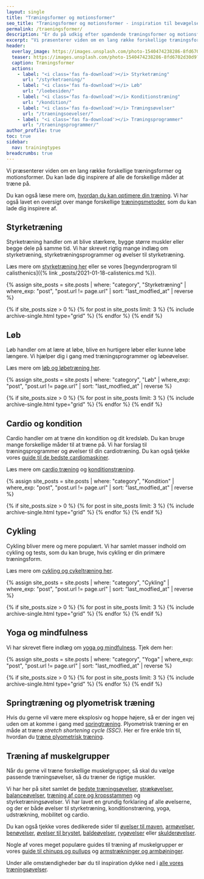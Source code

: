 ```yaml
---
layout: single
title: "Træningsformer og motionsformer"
seo_title: "Træningsformer og motionsformer - inspiration til bevægelse"
permalink: /traeningsformer/
description: "Er du på udkig efter spændende træningsformer og motionsformer? Her får du en grundig gennemgang af, hvad man kan træne for at være fysisk aktiv."
excerpt: "Vi præsenterer viden om en lang række forskellige træningsformer og motionsformer. Du kan lade dig inspirere af alle de forskellige måder at træne på."
header:
  overlay_image: https://images.unsplash.com/photo-1540474238286-8fd6702d30d9?ixid=MnwxMjA3fDB8MHxwaG90by1wYWdlfHx8fGVufDB8fHx8&ixlib=rb-1.2.1&auto=format&fit=crop&h=630&w=1200&q=60
  teaser: https://images.unsplash.com/photo-1540474238286-8fd6702d30d9?ixid=MnwxMjA3fDB8MHxwaG90by1wYWdlfHx8fGVufDB8fHx8&ixlib=rb-1.2.1&auto=format&fit=crop&h=300&w=400&q=10
  caption: Træningsformer
  actions:
    - label: "<i class='fas fa-download'></i> Styrketræning"
      url: "/styrketraening/"
    - label: "<i class='fas fa-download'></i> Løb"
      url: "/loebesiden/"
    - label: "<i class='fas fa-download'></i> Konditionstræning"
      url: "/kondition/"
    - label: "<i class='fas fa-download'></i> Træningsøvelser"
      url: "/traeningsoevelser/"
    - label: "<i class='fas fa-download'></i> Træningsprogrammer"
      url: "/traeningsprogrammer/"
author_profile: true
toc: true
sidebar:
  nav: trainingtypes
breadcrumbs: true
---
```


Vi præsenterer viden om en lang række forskellige træningsformer og motionsformer. Du kan lade dig inspirere af alle de forskellige måder at træne på.

Du kan også læse mere om, [hvordan du kan optimere din træning](/optimer-traening/). Vi har også lavet en oversigt over mange forskellige [træningsmetoder](/traeningsmetoder/), som du kan lade dig inspirere af.

## Styrketræning

Styrketræning handler om at blive stærkere, bygge større muskler eller begge dele på samme tid. Vi har skrevet rigtig mange indlæg om styrketræning, styrketræningsprogrammer og øvelser til styrketræning.

Læs mere om [styrketræning her](/styrketraening/) eller se vores [begynderprogram til calisthenics]({% link _posts/2021-01-18-calistenics.md %}).

{% assign site_posts = site.posts | where: "category", "Styrketræning" | where_exp: "post", "post.url != page.url" | sort: "last_modfied_at" | reverse %}

<div class="feature__wrapper">

{% if site_posts.size > 0 %}
  {% for post in site_posts limit: 3 %}
    {% include archive-single.html type="grid" %}
  {% endfor %}
{% endif %}

</div>

## Løb

Løb handler om at lære at løbe, blive en hurtigere løber eller kunne løbe længere. Vi hjælper dig i gang med træningsprogrammer og løbeøvelser.

Læs mere om [løb og løbetræning her](/loebesiden/).

{% assign site_posts = site.posts | where: "category", "Løb" | where_exp: "post", "post.url != page.url" | sort: "last_modfied_at" | reverse %}

<div class="feature__wrapper">

{% if site_posts.size > 0 %}
  {% for post in site_posts limit: 3 %}
    {% include archive-single.html type="grid" %}
  {% endfor %}
{% endif %}

</div>

## Cardio og kondition

Cardio handler om at træne din kondition og dit kredsløb. Du kan bruge mange forskellige måder til at træne på. Vi har forslag til træningsprogrammer og øvelser til din cardiotræning. Du kan også tjekke vores [guide til de bedste cardiomaskiner](/bedste-cardiomaskiner/).

Læs mere om [cardio træning](/cardio-traening-workout/) og [konditionstræning](/kondition/).

{% assign site_posts = site.posts | where: "category", "Kondition" | where_exp: "post", "post.url != page.url" | sort: "last_modfied_at" | reverse %}

<div class="feature__wrapper">

{% if site_posts.size > 0 %}
  {% for post in site_posts limit: 3 %}
    {% include archive-single.html type="grid" %}
  {% endfor %}
{% endif %}

</div>

## Cykling

Cykling bliver mere og mere populært. Vi har samlet masser indhold om cykling og tests, som du kan bruge, hvis cykling er din primære træningsform.

Læs mere om [cykling og cykeltræning her](/cykling/).

{% assign site_posts = site.posts | where: "category", "Cykling" | where_exp: "post", "post.url != page.url" | sort: "last_modfied_at" | reverse %}

<div class="feature__wrapper">

{% if site_posts.size > 0 %}
  {% for post in site_posts limit: 3 %}
    {% include archive-single.html type="grid" %}
  {% endfor %}
{% endif %}

</div>

## Yoga og mindfulness

Vi har skrevet flere indlæg om [yoga og mindfulness](/yoga/). Tjek dem her:

{% assign site_posts = site.posts | where: "category", "Yoga" | where_exp: "post", "post.url != page.url" | sort: "last_modfied_at" | reverse %}

<div class="feature__wrapper">

{% if site_posts.size > 0 %}
  {% for post in site_posts limit: 3 %}
    {% include archive-single.html type="grid" %}
  {% endfor %}
{% endif %}

</div>

## Springtræning og plyometrisk træning

Hvis du gerne vil være mere eksplosiv og hoppe højere, så er der ingen vej uden om at komme i gang med [springtræning](/springstyrke-og-springtraening/). Plyometrisk træning er en måde at træne _stretch shortening cycle (SSC)_. Her er fire enkle trin til, hvordan du [træne plyometrisk træning](/plyometrisk-traening/).

## Træning af muskelgrupper

Når du gerne vil træne forskellige muskelgrupper, så skal du vælge passende træningsøvelser, så du træner de rigtige muskler.

Vi har her på sitet samlet de [bedste træningsøvelser](/traeningsoevelser/), [strækøvelser](/udstraekning-udspaending/), [balanceøvelser](/balancetraening/), [træning af core og kropsstammen](/core/) og styrketræningsøvelser. Vi har lavet en grundig forklaring af alle øvelserne, og der er både øvelser til styrketræning, konditionstræning, yoga, udstrækning, mobilitet og cardio.

Du kan også tjekke vores dedikerede sider til [øvelser til maven](/maveoevelser/), [armøvelser](/arme-triceps-biceps/), [benøvelser](/benoevelser/), [øvelser til brystet](/brystoevelser/), [baldeøvelser](/balleoevelser/), [rygøvelser](/rygoevelser/) eller [skulderøvelser](/skulderoevelser/).

Nogle af vores meget populære guides til træning af muskelgrupper er vores [guide til chinups og pullups](/chinup-vs-pullup/) og [armstrækninger og armbøjninger](/armbojninger-eller-armstraekninger-pushups/).

Under alle omstændigheder bør du til inspiration dykke ned i [alle vores træningsøvelser](/traeningsoevelser/).
